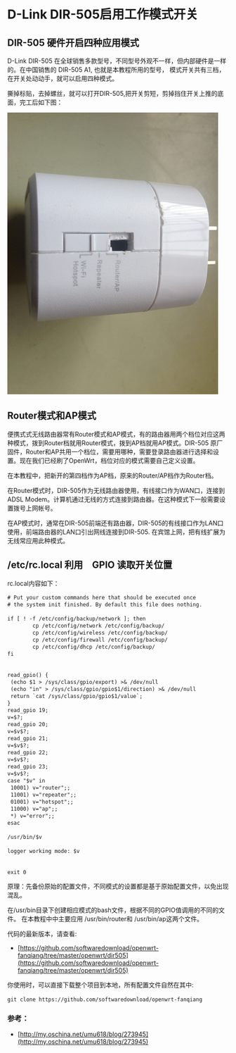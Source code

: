 ﻿# D-Link DIR-505启用工作模式开关


## DIR-505 硬件开启四种应用模式

D-Link DIR-505 在全球销售多款型号，不同型号外观不一样，但内部硬件是一样的。在中国销售的 DIR-505 A1, 也就是本教程所用的型号， 模式开关共有三档，在开关处动动手，就可以启用四种模式。

撕掉标贴，去掉螺丝，就可以打开DIR-505,把开关剪短，剪掉挡住开关上推的底面，完工后如下图：

![](images/3.dir505-enable-gpio.png)

## Router模式和AP模式

便携式式无线路由器常有Router模式和AP模式，有的路由器用两个档位对应这两种模式，拨到Router档就用Router模式，拨到AP档就用AP模式。DIR-505 原厂固件，Router和AP共用一个档位，需要用哪种，需要登录路由器进行选择和设置。现在我们已经刷了OpenWrt，档位对应的模式需要自己定义设置。

在本教程中，把新开的第四档作为AP档，原来的Router/AP档作为Router档。

在Router模式时，DIR-505作为无线路由器使用，有线接口作为WAN口，连接到ADSL Modem。计算机通过无线的方式连接到路由器。在这种模式下一般需要设置拨号上网帐号。

在AP模式时，通常在DIR-505前端还有路由器，DIR-505的有线接口作为LAN口使用，前端路由器的LAN口引出网线连接到DIR-505. 在宾馆上网，把有线扩展为无线常应用此种模式。


## /etc/rc.local 利用　GPIO 读取开关位置

rc.local内容如下：

	# Put your custom commands here that should be executed once
	# the system init finished. By default this file does nothing.
	
	if [ ! -f /etc/config/backup/network ]; then
	        cp /etc/config/network /etc/config/backup/
	        cp /etc/config/wireless /etc/config/backup/
	        cp /etc/config/firewall /etc/config/backup/
	        cp /etc/config/dhcp /etc/config/backup/
	fi
	
	
	read_gpio() {
	 (echo $1 > /sys/class/gpio/export) >& /dev/null
	 (echo "in" > /sys/class/gpio/gpio$1/direction) >& /dev/null
	 return `cat /sys/class/gpio/gpio$1/value`;
	}
	read_gpio 19;
	v=$?;
	read_gpio 20;
	v=$v$?;
	read_gpio 21;
	v=$v$?;
	read_gpio 22;
	v=$v$?;
	read_gpio 23;
	v=$v$?;
	case "$v" in
	 10001) v="router";;
	 11001) v="repeater";;
	 01001) v="hotspot";;
	 11000) v="ap";;
	 *) v="error";;
	esac
	
	/usr/bin/$v
	
	logger working mode: $v
	
	
	exit 0
      

原理：先备份原始的配置文件，不同模式的设置都是基于原始配置文件，以免出现混乱。

在/usr/bin目录下创建相应模式的bash文件，根据不同的GPIO值调用的不同的文件。
在本教程中中主要应用 /usr/bin/router和 /usr/bin/ap这两个文件。

代码的最新版本，请查看:
* [https://github.com/softwaredownload/openwrt-fanqiang/tree/master/openwrt/dir505](https://github.com/softwaredownload/openwrt-fanqiang/tree/master/openwrt/dir505)

你使用时，可以直接下载整个项目到本地，所有配置文件自然在其中:

	git clone https://github.com/softwaredownload/openwrt-fanqiang　
	


### 参考：
* [http://my.oschina.net/umu618/blog/273945](http://my.oschina.net/umu618/blog/273945)
